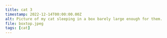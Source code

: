 ```yaml
---
title: cat 3
timestamp: 2022-12-14T00:00:00.00Z
alt: Picture of my cat sleeping in a box barely large enough for them. Their head is resting on one edge of the box.
file: boxtop.jpeg
tags: [cat]
---
```

